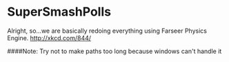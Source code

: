 # SuperSmashPolls

Alright, so...we are basically redoing everything using Farseer Physics Engine. http://xkcd.com/844/


####Note:
  Try not to make paths too long because windows can't handle it 
